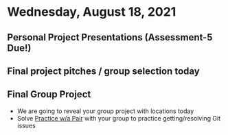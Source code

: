 # Wednesday, August 18, 2021

## Personal Project Presentations (Assessment-5 Due!)

## Final project pitches / group selection today

## Final Group Project
- We are going to reveal your group project with locations today
- Solve [Practice w/a Pair](https://github.com/oscarplatoon/git-pair) with your group to practice getting/resolving Git issues

